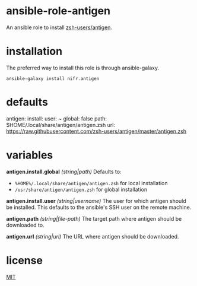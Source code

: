 # ansible-role-antigen
An ansible role to install [zsh-users/antigen](https://github.com/zsh-users/antigen).

installation
============

The preferred way to install this role is through ansible-galaxy.

    ansible-galaxy install nifr.antigen

defaults
=========

antigen:
  install:
    user:   ~
    global: false
  path: $HOME/.local/share/antigen/antigen.zsh
  url:
      https://raw.githubusercontent.com/zsh-users/antigen/master/antigen.zsh

variables
=========

**antigen.install.global**
*(string|path)*
Defaults to:
* `%HOME%/.local/share/antigen/antigen.zsh` for local installation
* `/usr/share/antigen/antigen.zsh` for global installation

**antigen.install.user**
*(string|username)*
The user for which antigen should be installed.
This defaults to the ansible's SSH user on the remote machine.

**antigen.path**
*(string|file-path)*
The target path where antigen should be downloaded to.

**antigen.url**
*(string|url)*
The URL where antigen should be downloaded.


license
=======
[MIT](https://github.com/nifr/ansible-role-antigen/LICENSE)

